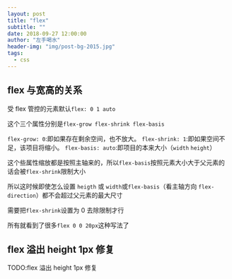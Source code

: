 ```yaml
---
layout: post
title: "flex"
subtitle: ""
date: 2018-09-27 12:00:00
author: "左手喝水"
header-img: "img/post-bg-2015.jpg"
tags:
  - css
---
```


## flex 与宽高的关系

受 flex 管控的元素默认`flex: 0 1 auto`

这个三个属性分别是`flex-grow flex-shrink flex-basis`

`flex-grow: 0`:即如果存在剩余空间，也不放大。
`flex-shrink: 1`:即如果空间不足，该项目将缩小。
`flex-basis: auto`:即项目的本来大小（`width` `height`）

这个些属性缩放都是按照主轴来的，所以`flex-basis`按照元素大小大于父元素的话会被`flex-shrink`限制大小

所以这时候即使怎么设置 `heigth` 或 `width`或`flex-basis`（看主轴方向 `flex-direction`）都不会超过父元素的最大尺寸

需要把`flex-shrink`设置为 0 去除限制才行

所有就看到了很多`flex 0 0 20px`这种写法了

## flex 溢出 height 1px 修复

TODO:flex 溢出 height 1px 修复
